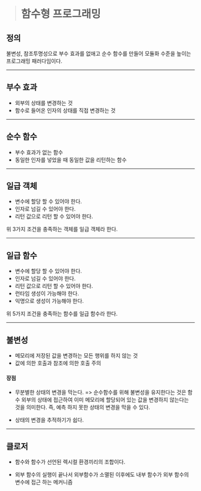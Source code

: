 > # 함수형 프로그래밍

## 정의

불변성, 참조투명성으로 부수 효과를 없애고 순수 함수를 만들어 모듈화 수준을 높이는 프로그래밍 패러다임이다.

---

## 부수 효과

- 외부의 상태를 변경하는 것
- 함수로 들어온 인자의 상태를 직접 변경하는 것

---

## 순수 함수

- 부수 효과가 없는 함수
- 동일한 인자를 넣었을 때 동일한 값을 리턴하는 함수

---

## 일급 객체

- 변수에 할당 할 수 있어야 한다.
- 인자로 넘길 수 있어야 한다.
- 리턴 값으로 리턴 할 수 있어야 한다.

위 3가지 조건을 충족하는 객체를 일급 객체라 한다.

---

## 일급 함수

- 변수에 할당 할 수 있어야 한다.
- 인자로 넘길 수 있어야 한다.
- 리턴 값으로 리턴 할 수 있어야 한다.
- 런타임 생성이 가능해야 한다.
- 익명으로 생성이 가능해야 한다.

위 5가지 조건을 충족하는 함수를 일급 함수라 한다.

---

## 불변성

- 메모리에 저장된 값을 변경하는 모든 행위를 하지 않는 것
- 값에 의한 호출과 참조에 의한 호출 주의

#### 장점
- 무분별한 상태의 변경을 막는다.
	=> 순수함수를 위해 불변성을 유지한다는 것은 함수 외부의 상태에 접근하여 이미 메모리에 할당되어 있는 값을 변경하지 않는다는 것을 의미한다. 즉, 예측 하지 못한 상태의 변경을 막을 수 있다.

- 상태의 변경을 추적하기가 쉽다.
	
---

## 클로저

- 함수와 함수가 선언된 렉시컬 환경끼리의 조합이다.

- 외부 함수의 실행이 끝나서 외부함수가 소멸된 이후에도 내부 함수가 외부 함수의 변수에 접근 하는 메커니즘

